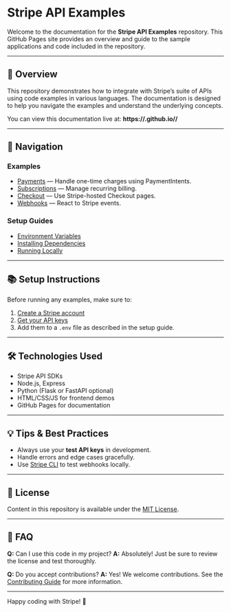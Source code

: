 # Stripe API Examples

Welcome to the documentation for the **Stripe API Examples** repository. This GitHub Pages site provides an overview and guide to the sample applications and code included in the repository.

---

## 📖 Overview

This repository demonstrates how to integrate with Stripe’s suite of APIs using code examples in various languages. The documentation is designed to help you navigate the examples and understand the underlying concepts.

You can view this documentation live at:
**https\://<your-github-username>.github.io/<repo-name>/**

---

## 🧭 Navigation

### Examples

* [Payments](../examples/payments/README.md) — Handle one-time charges using PaymentIntents.
* [Subscriptions](../examples/subscriptions/README.md) — Manage recurring billing.
* [Checkout](../examples/checkout/README.md) — Use Stripe-hosted Checkout pages.
* [Webhooks](../examples/webhooks/README.md) — React to Stripe events.

### Setup Guides

* [Environment Variables](setup/env.md)
* [Installing Dependencies](setup/install.md)
* [Running Locally](setup/run.md)

---

## 📚 Setup Instructions

Before running any examples, make sure to:

1. [Create a Stripe account](https://dashboard.stripe.com/register)
2. [Get your API keys](https://dashboard.stripe.com/test/apikeys)
3. Add them to a `.env` file as described in the setup guide.

---

## 🛠️ Technologies Used

* Stripe API SDKs
* Node.js, Express
* Python (Flask or FastAPI optional)
* HTML/CSS/JS for frontend demos
* GitHub Pages for documentation

---

## 💡 Tips & Best Practices

* Always use your **test API keys** in development.
* Handle errors and edge cases gracefully.
* Use [Stripe CLI](https://stripe.com/docs/stripe-cli) to test webhooks locally.

---

## 🧾 License

Content in this repository is available under the [MIT License](../LICENSE).

---

## 🙋 FAQ

**Q:** Can I use this code in my project?
**A:** Absolutely! Just be sure to review the license and test thoroughly.

**Q:** Do you accept contributions?
**A:** Yes! We welcome contributions. See the [Contributing Guide](../CONTRIBUTING.md) for more information.

---

Happy coding with Stripe! 🚀
